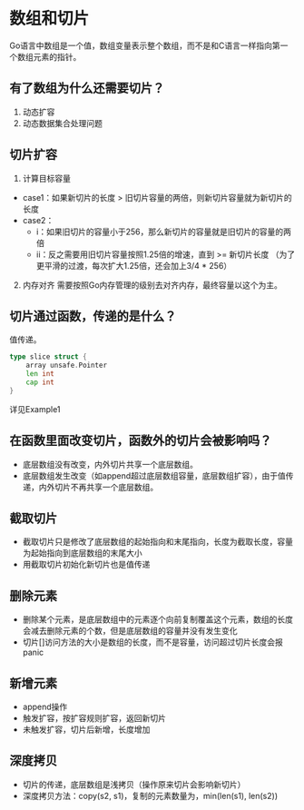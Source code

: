 # 数组和切片
Go语言中数组是一个值，数组变量表示整个数组，而不是和C语言一样指向第一个数组元素的指针。

## 有了数组为什么还需要切片？
1. 动态扩容
2. 动态数据集合处理问题

## 切片扩容
1. 计算目标容量
- case1：如果新切片的长度 > 旧切片容量的两倍，则新切片容量就为新切片的长度
- case2：
  - i：如果旧切片的容量小于256，那么新切片的容量就是旧切片的容量的两倍
  - ii：反之需要用旧切片容量按照1.25倍的增速，直到 >= 新切片长度 （为了更平滑的过渡，每次扩大1.25倍，还会加上3/4 * 256）
2. 内存对齐
需要按照Go内存管理的级别去对齐内存，最终容量以这个为主。

## 切片通过函数，传递的是什么？
值传递。
```go
type slice struct {
	array unsafe.Pointer
	len int
	cap int
}
```
详见Example1

## 在函数里面改变切片，函数外的切片会被影响吗？
- 底层数组没有改变，内外切片共享一个底层数组。
- 底层数组发生改变（如append超过底层数组容量，底层数组扩容），由于值传递，内外切片不再共享一个底层数组。

## 截取切片
- 截取切片只是修改了底层数组的起始指向和末尾指向，长度为截取长度，容量为起始指向到底层数组的末尾大小
- 用截取切片初始化新切片也是值传递

## 删除元素
- 删除某个元素，是底层数组中的元素逐个向前复制覆盖这个元素，数组的长度会减去删除元素的个数，但是底层数组的容量并没有发生变化
- 切片[]访问方法的大小是数组的长度，而不是容量，访问超过切片长度会报panic

## 新增元素
- append操作
- 触发扩容，按扩容规则扩容，返回新切片
- 未触发扩容，切片后新增，长度增加

## 深度拷贝
- 切片的传递，底层数组是浅拷贝（操作原来切片会影响新切片）
- 深度拷贝方法：copy(s2, s1)，复制的元素数量为，min(len(s1), len(s2))
